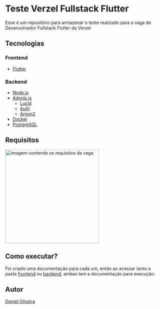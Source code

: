 # Teste Verzel Fullstack Flutter

Esse é um repositório para armazenar o teste realizado para a vaga de Desenvolvedor Fullstack Flutter da Verzel

## Tecnologias

### Frontend

- [Flutter](https://flutter.dev/)

### Backend

- [Node.js](https://nodejs.org/)
- [Adonis.js](https://adonisjs.com/)
  - [Lucid](https://docs.adonisjs.com/guides/database/introduction)
  - [Auth](https://docs.adonisjs.com/guides/auth/introduction)
  - [Argon2](https://docs.adonisjs.com/guides/security/hashing#available-hashers)
- [Docker](https://www.docker.com/)
- [PostgreSQL](https://www.postgresql.org/)

## Requisitos

<img src="https://github.com/danielbarrosdeoliveira/verzel-test/assets/28925159/84a578bc-4386-4453-8a39-008ea36a568b" width="300" alt="imagem contendo os requisitos da vaga">

## Como executar?

Foi criado uma documentação para cada um, então ao acessar tanto a pasta [frontend](https://github.com/danielbarrosdeoliveira/verzel-test/tree/master/frontend) ou [backend](https://github.com/danielbarrosdeoliveira/verzel-test/tree/master/backend), ambas tem a documentação para execução.

## Autor

[Daniel Oliveira](https://github.com/danielbarrosdeoliveira)
